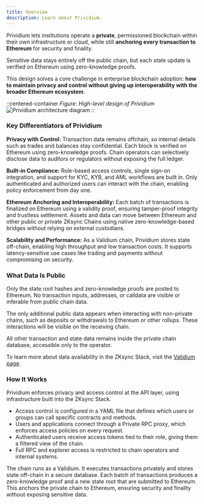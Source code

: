 ```yaml
---
title: Overview
description: Learn about Prividium.
---
```


Prividium lets institutions operate a **private**, permissioned blockchain within their own infrastructure or cloud,
while still **anchoring every transaction to Ethereum** for security and finality.

Sensitive data stays entirely off the public chain, but each state update is verified on Ethereum using zero-knowledge proofs.

This design solves a core challenge in enterprise blockchain adoption:
**how to maintain privacy and control without giving up interoperability with the broader Ethereum ecosystem**.

::centered-container
*Figure: High-level design of Prividium*
![Prividium architecture diagram](/images/zk-stack/how-prividium-works.png)
::

### Key Differentiators of Prividium

**Privacy with Control:**
Transaction data remains offchain, so internal details such as trades and balances stay confidential.
Each block is verified on Ethereum using zero-knowledge proofs.
Chain operators can selectively disclose data to auditors or regulators without exposing the full ledger.

**Built-in Compliance:**
Role-based access controls, single sign-on integration, and support for KYC, KYB, and AML workflows are built in.
Only authenticated and authorized users can interact with the chain, enabling policy enforcement from day one.

**Ethereum Anchoring and Interoperability:**
Each batch of transactions is finalized on Ethereum using a validity proof, ensuring tamper-proof integrity and trustless settlement.
Assets and data can move between Ethereum and other public or private ZKsync Chains
using native zero-knowledge-based bridges without relying on external custodians.

**Scalability and Performance:**
As a Validium chain, Prividium stores state off-chain, enabling high throughput and low transaction costs.
It supports latency-sensitive use cases like trading and payments without compromising on security.

### What Data Is Public

Only the state root hashes and zero-knowledge proofs are posted to Ethereum.
No transaction inputs, addresses, or calldata are visible or inferable from public chain data.

The only additional public data appears when interacting with non-private chains, such as deposits or withdrawals to Ethereum or other rollups.
These interactions will be visible on the receiving chain.

All other transaction and state data remains inside the private chain database, accessible only to the operator.

To learn more about data availability in the ZKsync Stack, visit the [Validium page](/zk-stack/running/validium).

### How It Works

Prividium enforces privacy and access control at the API layer, using infrastructure built into the ZKsync Stack.

- Access control is configured in a YAML file that defines which users or groups can call specific contracts and methods.
- Users and applications connect through a Private RPC proxy, which enforces access policies on every request.
- Authenticated users receive access tokens tied to their role, giving them a filtered view of the chain.
- Full RPC and explorer access is restricted to chain operators and internal systems.

The chain runs as a Validium. It executes transactions privately and stores state off-chain in a secure database.
Each batch of transactions produces a zero-knowledge proof and a new state root that are submitted to Ethereum.
This anchors the private chain to Ethereum, ensuring security and finality without exposing sensitive data.
